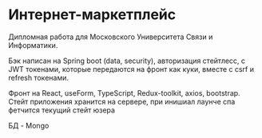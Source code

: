 # Интернет-маркетплейс
Дипломная работа для Московского Университета Связи и Информатики.

Бэк написан на Spring boot (data, security), авторизация стейтлесс, с JWT токенами, которые передаются на фронт как куки, вместе с csrf и refresh токенами.

Фронт на React, useForm, TypeScript, Redux-toolkit, axios, bootstrap. Стейт приложения хранится на сервере, при инишиал лаунче спа фетчится текущий стейт юзера

БД - Mongo
